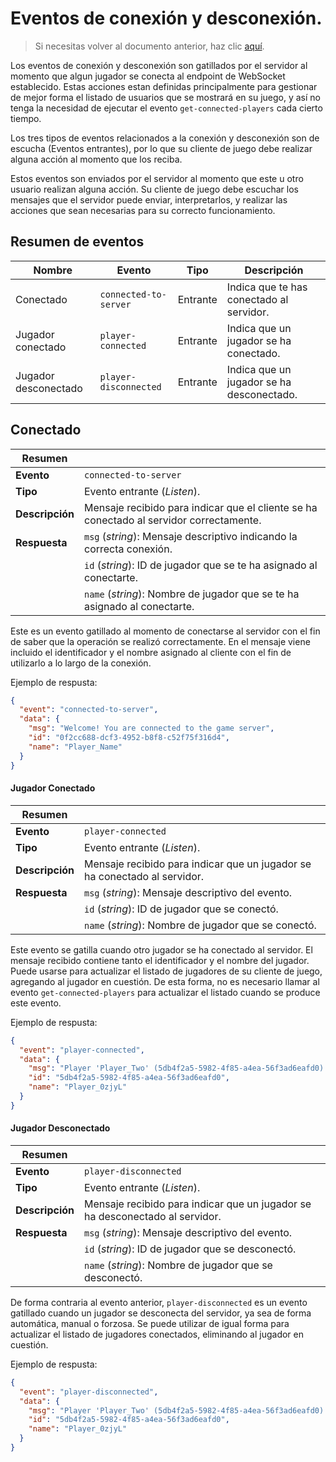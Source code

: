 # Eventos de conexión y desconexión.

> Si necesitas volver al documento anterior, haz clic [aquí](./server-connect-and-use-es.md).

Los eventos de conexión y desconexión son gatillados por el servidor al momento que algun jugador se conecta
al endpoint de WebSocket establecido. Estas acciones estan definidas principalmente para gestionar de mejor
forma el listado de usuarios que se mostrará en su juego, y así no tenga la necesidad de ejecutar el evento
`get-connected-players` cada cierto tiempo.

Los tres tipos de eventos relacionados a la conexión y desconexión son de escucha (Eventos entrantes), por lo
que su cliente de juego debe realizar alguna acción al momento que los reciba.

Estos eventos son enviados por el servidor al momento que este u otro usuario realizan alguna acción. Su
cliente de juego debe escuchar los mensajes que el servidor puede enviar, interpretarlos, y realizar las
acciones que sean necesarias para su correcto funcionamiento.

## Resumen de eventos

| Nombre               | Evento              | Tipo     | Descripción                               |
|----------------------|---------------------|----------|-------------------------------------------|
| Conectado            |`connected-to-server`| Entrante | Indica que te has conectado al servidor.  |
| Jugador conectado    |`player-connected`   | Entrante | Indica que un jugador se ha conectado.    |
| Jugador desconectado |`player-disconnected`| Entrante | Indica que un jugador se ha desconectado. |

## Conectado

| Resumen         |                                                                                         |
|-----------------|-----------------------------------------------------------------------------------------|
| __Evento__      | `connected-to-server`                                                                   |
| __Tipo__        | Evento entrante (_Listen_).                                                             |
| __Descripción__ | Mensaje recibido para indicar que el cliente se ha conectado al servidor correctamente. |
| __Respuesta__   | `msg` (_string_): Mensaje descriptivo indicando la correcta conexión.                   |
|                 | `id` (_string_): ID de jugador que se te ha asignado al conectarte.                     |
|                 | `name` (_string_): Nombre de jugador que se te ha asignado al conectarte.               |

Este es un evento gatillado al momento de conectarse al servidor con el fin de saber que la operación se
realizó correctamente. En el mensaje viene incluido el identificador y el nombre asignado al cliente con el fin
de utilizarlo a lo largo de la conexión.

Ejemplo de respusta:
```json
{
  "event": "connected-to-server",
  "data": {
    "msg": "Welcome! You are connected to the game server",
    "id": "0f2cc688-dcf3-4952-b8f8-c52f75f316d4",
    "name": "Player_Name"
  }
}
```

#### Jugador Conectado

| Resumen         |                                                                           |
|-----------------|---------------------------------------------------------------------------|
| __Evento__      | `player-connected`                                                        |
| __Tipo__        | Evento entrante (_Listen_).                                               |
| __Descripción__ | Mensaje recibido para indicar que un jugador se ha conectado al servidor. |
| __Respuesta__   | `msg` (_string_): Mensaje descriptivo del evento.                         |
|                 | `id` (_string_): ID de jugador que se conectó.                            |
|                 | `name` (_string_): Nombre de jugador que se conectó.                      |

Este evento se gatilla cuando otro jugador se ha conectado al servidor. El mensaje recibido contiene tanto
el identificador y el nombre del jugador. Puede usarse para actualizar el listado de jugadores de su cliente
de juego, agregando al jugador en cuestión. De esta forma, no es necesario llamar al evento
`get-connected-players` para actualizar el listado cuando se produce este evento.

Ejemplo de respusta:
```json
{
  "event": "player-connected",
  "data": {
    "msg": "Player 'Player_Two' (5db4f2a5-5982-4f85-a4ea-56f3ad6eafd0) has connected",
    "id": "5db4f2a5-5982-4f85-a4ea-56f3ad6eafd0",
    "name": "Player_0zjyL"
  }
}
```

#### Jugador Desconectado

| Resumen         |                                                                              |
|-----------------|------------------------------------------------------------------------------|
| __Evento__      | `player-disconnected`                                                        |
| __Tipo__        | Evento entrante (_Listen_).                                                  |
| __Descripción__ | Mensaje recibido para indicar que un jugador se ha desconectado al servidor. |
| __Respuesta__   | `msg` (_string_): Mensaje descriptivo del evento.                            |
|                 | `id` (_string_): ID de jugador que se desconectó.                            |
|                 | `name` (_string_): Nombre de jugador que se desconectó.                      |

De forma contraria al evento anterior, `player-disconnected` es un evento gatillado cuando un jugador se
desconecta del servidor, ya sea de forma automática, manual o forzosa. Se puede utilizar de igual forma para
actualizar el listado de jugadores conectados, eliminando al jugador en cuestión.

Ejemplo de respusta:
```json
{
  "event": "player-disconnected",
  "data": {
    "msg": "Player 'Player_Two' (5db4f2a5-5982-4f85-a4ea-56f3ad6eafd0) has disconnected",
    "id": "5db4f2a5-5982-4f85-a4ea-56f3ad6eafd0",
    "name": "Player_0zjyL"
  }
}
```